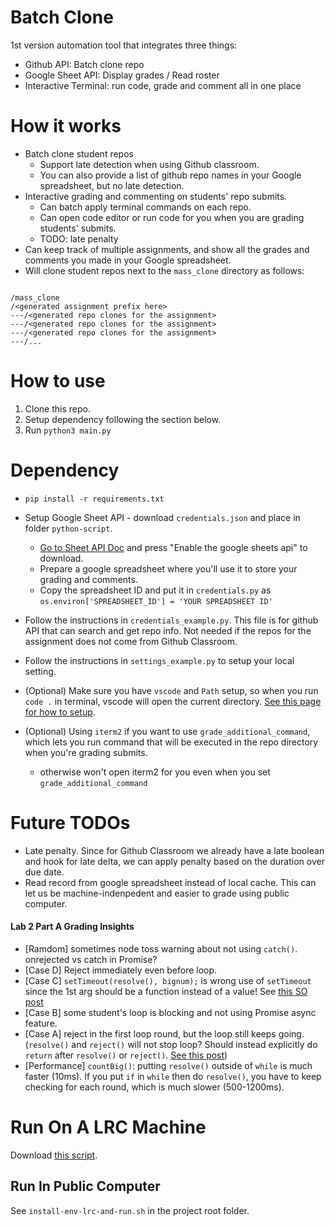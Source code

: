# Batch Clone

1st version automation tool that integrates three things:
- Github API: Batch clone repo
- Google Sheet API: Display grades / Read roster
- Interactive Terminal: run code, grade and comment all in one place

# How it works

- Batch clone student repos
  - Support late detection when using Github classroom.
  - You can also provide a list of github repo names in your Google spreadsheet, but no late detection.
- Interactive grading and commenting on students' repo submits.
  - Can batch apply terminal commands on each repo.
  - Can open code editor or run code for you when you are grading students' submits.
  - TODO: late penalty
- Can keep track of multiple assignments, and show all the grades and comments you made in your Google spreadsheet.
- Will clone student repos next to the `mass_clone` directory as follows:

```

/mass_clone
/<generated assignment prefix here>
---/<generated repo clones for the assignment>
---/<generated repo clones for the assignment>
---/<generated repo clones for the assignment>
---/...

```

# How to use

1. Clone this repo.
1. Setup dependency following the section below.
1. Run `python3 main.py`

# Dependency

- `pip install -r requirements.txt`
- Setup Google Sheet API - download `credentials.json` and place in folder `python-script`.
  - [Go to Sheet API Doc](https://developers.google.com/sheets/api/quickstart/python) and press "Enable the google sheets api" to download.
  - Prepare a google spreadsheet where you'll use it to store your grading and comments.
  - Copy the spreadsheet ID and put it in `credentials.py` as `os.environ['SPREADSHEET_ID'] = 'YOUR SPREADSHEET ID'`
- Follow the instructions in `credentials_example.py`. This file is for github API that can search and get repo info. Not needed if the repos for the assignment does not come from Github Classroom.
- Follow the instructions in `settings_example.py` to setup your local setting.

- (Optional) Make sure you have `vscode` and `Path` setup, so when you run `code .` in terminal, vscode will open the current directory. [See this page for how to setup](https://code.visualstudio.com/docs/setup/mac).
- (Optional) Using `iterm2` if you want to use `grade_additional_command`, which lets you run command that will be executed in the repo directory when you're grading submits.
  - otherwise won't open iterm2 for you even when you set `grade_additional_command`

# Future TODOs

- Late penalty. Since for Github Classroom we already have a late boolean and hook for late delta, we can apply penalty based on the duration over due date.
- Read record from google spreadsheet instead of local cache. This can let us be machine-indenpedent and easier to grade using public computer.

#### Lab 2 Part A Grading Insights

- [Ramdom] sometimes node toss warning about not using `catch()`. onrejected vs catch in Promise?
- [Case D] Reject immediately even before loop.
- [Case C] `setTimeout(resolve(), bignum);` is wrong use of `setTimeout` since the 1st arg should be a function instead of a value! See [this SO post](https://stackoverflow.com/questions/39538473/using-settimeout-on-promise-chain)
- [Case B] some student's loop is blocking and not using Promise async feature.
- [Case A] reject in the first loop round, but the loop still keeps going. (`resolve()` and `reject()` will not stop loop? Should instead explicitly do `return` after `resolve()` or `reject()`. [See this post](https://stackoverflow.com/questions/32536049/do-i-need-to-return-after-early-resolve-reject))
- [Performance] `countBig()`: putting `resolve()` outside of `while` is much faster (10ms). If you put `if` in `while` then do `resolve()`, you have to keep checking for each round, which is much slower (500-1200ms).

# Run On A LRC Machine

Download [this script](https://raw.githubusercontent.com/SI669-internal/mass_clone/master/install-env-lrc-and-run.sh).

## Run In Public Computer

See `install-env-lrc-and-run.sh` in the project root folder.

